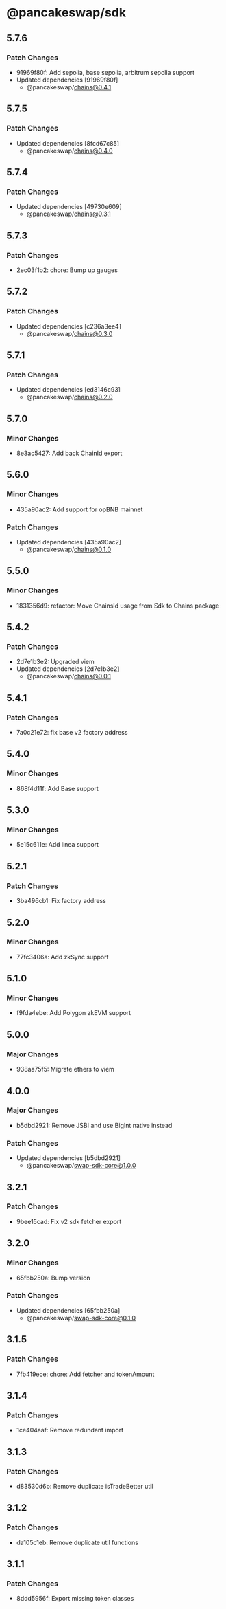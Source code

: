 # @pancakeswap/sdk

## 5.7.6

### Patch Changes

- 91969f80f: Add sepolia, base sepolia, arbitrum sepolia support
- Updated dependencies [91969f80f]
  - @pancakeswap/chains@0.4.1

## 5.7.5

### Patch Changes

- Updated dependencies [8fcd67c85]
  - @pancakeswap/chains@0.4.0

## 5.7.4

### Patch Changes

- Updated dependencies [49730e609]
  - @pancakeswap/chains@0.3.1

## 5.7.3

### Patch Changes

- 2ec03f1b2: chore: Bump up gauges

## 5.7.2

### Patch Changes

- Updated dependencies [c236a3ee4]
  - @pancakeswap/chains@0.3.0

## 5.7.1

### Patch Changes

- Updated dependencies [ed3146c93]
  - @pancakeswap/chains@0.2.0

## 5.7.0

### Minor Changes

- 8e3ac5427: Add back ChainId export

## 5.6.0

### Minor Changes

- 435a90ac2: Add support for opBNB mainnet

### Patch Changes

- Updated dependencies [435a90ac2]
  - @pancakeswap/chains@0.1.0

## 5.5.0

### Minor Changes

- 1831356d9: refactor: Move ChainsId usage from Sdk to Chains package

## 5.4.2

### Patch Changes

- 2d7e1b3e2: Upgraded viem
- Updated dependencies [2d7e1b3e2]
  - @pancakeswap/chains@0.0.1

## 5.4.1

### Patch Changes

- 7a0c21e72: fix base v2 factory address

## 5.4.0

### Minor Changes

- 868f4d11f: Add Base support

## 5.3.0

### Minor Changes

- 5e15c611e: Add linea support

## 5.2.1

### Patch Changes

- 3ba496cb1: Fix factory address

## 5.2.0

### Minor Changes

- 77fc3406a: Add zkSync support

## 5.1.0

### Minor Changes

- f9fda4ebe: Add Polygon zkEVM support

## 5.0.0

### Major Changes

- 938aa75f5: Migrate ethers to viem

## 4.0.0

### Major Changes

- b5dbd2921: Remove JSBI and use BigInt native instead

### Patch Changes

- Updated dependencies [b5dbd2921]
  - @pancakeswap/swap-sdk-core@1.0.0

## 3.2.1

### Patch Changes

- 9bee15cad: Fix v2 sdk fetcher export

## 3.2.0

### Minor Changes

- 65fbb250a: Bump version

### Patch Changes

- Updated dependencies [65fbb250a]
  - @pancakeswap/swap-sdk-core@0.1.0

## 3.1.5

### Patch Changes

- 7fb419ece: chore: Add fetcher and tokenAmount

## 3.1.4

### Patch Changes

- 1ce404aaf: Remove redundant import

## 3.1.3

### Patch Changes

- d83530d6b: Remove duplicate isTradeBetter util

## 3.1.2

### Patch Changes

- da105c1eb: Remove duplicate util functions

## 3.1.1

### Patch Changes

- 8ddd5956f: Export missing token classes
